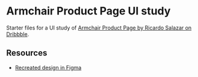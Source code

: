 # Armchair Product Page UI study

Starter files for a UI study of [Armchair Product Page by Ricardo Salazar on Dribbble](https://dribbble.com/shots/3065697-Armchair-Product-Page).

## Resources

- [Recreated design in Figma](https://www.figma.com/file/cSSzbrseluQGylYUOCjmCM2U/Furniture-Product-Page-Study?node-id=0%3A1)
